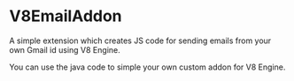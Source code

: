# V8EmailAddon
A simple extension which creates JS code for sending emails from your own Gmail id using V8 Engine.

You can use the java code to simple your own custom addon for V8 Engine.
